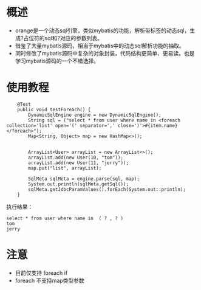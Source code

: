 # 概述

- orange是一个动态sql引擎，类似mybatis的功能，解析带标签的动态sql，生成?占位符的sql和?对应的参数列表。
- 借鉴了大量mybatis源码，相当于mybatis中的动态sql解析功能的抽取。
- 同时修改了mybatis源码中复杂的对象封装，代码结构更简单、更易读。也是学习mybatis源码的一个不错选择。

# 使用教程
```
    @Test
    public void testForeach() {
        DynamicSqlEngine engine = new DynamicSqlEngine();
        String sql = ("select * from user where name in <foreach collection='list' open='(' separator=',' close=')'>#{item.name}</foreach>");
        Map<String, Object> map = new HashMap<>();


        ArrayList<User> arrayList = new ArrayList<>();
        arrayList.add(new User(10, "tom"));
        arrayList.add(new User(11, "jerry"));
        map.put("list", arrayList);
      
        SqlMeta sqlMeta = engine.parse(sql, map);
        System.out.println(sqlMeta.getSql());
        sqlMeta.getJdbcParamValues().forEach(System.out::println);
    }

```

执行结果：
```
select * from user where name in  ( ? , ? ) 
tom
jerry
```

# 注意
- 目前仅支持 foreach if
- foreach 不支持map类型参数
